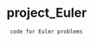 # project_Euler
````````````````````````````````````````
 code for Euler problems 
`````````````````````````````````````````
